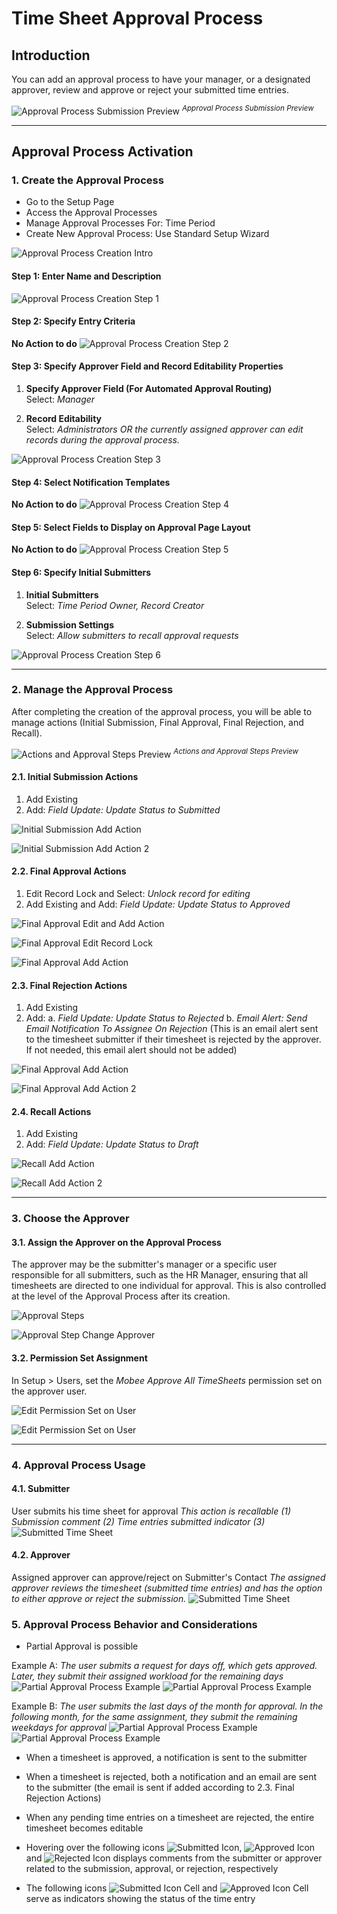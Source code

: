 # Time Sheet Approval Process

## Introduction

You can add an approval process to have your manager, or a designated approver, review and approve or reject your submitted time entries.

![Approval Process Submission Preview](images/approvalProcessImages/approvalProcessCreation/approvalProcessPreview.png "Approval Process Submission Preview")
<sup>*Approval Process Submission Preview*</sup>

---

## Approval Process Activation

### 1. Create the Approval Process

- Go to the Setup Page
- Access the Approval Processes
- Manage Approval Processes For: Time Period
- Create New Approval Process: Use Standard Setup Wizard

![Approval Process Creation Intro](images/approvalProcessImages/approvalProcessCreation/approvalProcessCreationIntro.png "Approval Process Creation Intro")

#### Step 1: Enter Name and Description

![Approval Process Creation Step 1](images/approvalProcessImages/approvalProcessCreation/approvalProcessCreationStep1.png "Approval Process Creation Step 1")

#### Step 2: Specify Entry Criteria

**No Action to do**
![Approval Process Creation Step 2](images/approvalProcessImages/approvalProcessCreation/approvalProcessCreationStep2.png "Approval Process Creation Step 2")

#### Step 3: Specify Approver Field and Record Editability Properties

1. **Specify Approver Field (For Automated Approval Routing)**  
   Select: *Manager*

2. **Record Editability**  
   Select: *Administrators OR the currently assigned approver can edit records during the approval process.*  

![Approval Process Creation Step 3](images/approvalProcessImages/approvalProcessCreation/approvalProcessCreationStep3.png "Approval Process Creation Step 3")

#### Step 4: Select Notification Templates

**No Action to do**
![Approval Process Creation Step 4](images/approvalProcessImages/approvalProcessCreation/approvalProcessCreationStep4.png "Approval Process Creation Step 4")

#### Step 5: Select Fields to Display on Approval Page Layout

**No Action to do**
![Approval Process Creation Step 5](images/approvalProcessImages/approvalProcessCreation/approvalProcessCreationStep5.png "Approval Process Creation Step 5")

#### Step 6: Specify Initial Submitters

1. **Initial Submitters**  
   Select: *Time Period Owner, Record Creator*

2. **Submission Settings**  
   Select: *Allow submitters to recall approval requests*  

![Approval Process Creation Step 6](images/approvalProcessImages/approvalProcessCreation/approvalProcessCreationStep6.png "Approval Process Creation Step 6")

---

### 2. Manage the Approval Process

After completing the creation of the approval process, you will be able to manage actions (Initial Submission, Final Approval, Final Rejection, and Recall).

![Actions and Approval Steps Preview](images/approvalProcessImages/approvalProcessManagement/actionsAndApprovalStepsPreview.png "Actions and Approval Steps Preview")
<sup>*Actions and Approval Steps Preview*</sup>

#### 2.1. Initial Submission Actions

1. Add Existing
2. Add: *Field Update: Update Status to Submitted*

![Initial Submission Add Action](images/approvalProcessImages/approvalProcessManagement/initialSubmissionAddAction.png "Initial Submission Add Action")

![Initial Submission Add Action 2](images/approvalProcessImages/approvalProcessManagement/initialSubmissionAddAction2.png "Initial Submission Add Action")

#### 2.2. Final Approval Actions

1. Edit Record Lock and Select: *Unlock record for editing*
2. Add Existing and Add: *Field Update: Update Status to Approved*

![Final Approval Edit and Add Action](images/approvalProcessImages/approvalProcessManagement/finalApprovalAddAction.png "Final Approval Edit and Add Action")

![Final Approval Edit Record Lock](images/approvalProcessImages/approvalProcessManagement/finalApprovalAddAction1.png "Final Approval Edit Record Lock")

![Final Approval Add Action](images/approvalProcessImages/approvalProcessManagement/finalApprovalAddAction2.png "Final Approval Add Action")

#### 2.3. Final Rejection Actions

1. Add Existing
2. Add: 
    a. *Field Update: Update Status to Rejected*
    b. *Email Alert: Send Email Notification To Assignee On Rejection* (This is an email alert sent to the timesheet submitter if their timesheet is rejected by the approver. If not needed, this email alert should not be added)

![Final Approval Add Action](images/approvalProcessImages/approvalProcessManagement/finalRejectionAddAction.png "Final Approval Add Action")

![Final Approval Add Action 2](images/approvalProcessImages/approvalProcessManagement/finalRejectionAddAction2.png "Final Approval Add Action")

#### 2.4. Recall Actions

1. Add Existing
2. Add: *Field Update: Update Status to Draft*

![Recall Add Action](images/approvalProcessImages/approvalProcessManagement/recallAddAction.png "Recall Add Action")

![Recall Add Action 2](images/approvalProcessImages/approvalProcessManagement/recallAddAction1.png "Recall Add Action")

---

### 3. Choose the Approver

#### 3.1. Assign the Approver on the Approval Process

The approver may be the submitter's manager or a specific user responsible for all submitters, such as the HR Manager, ensuring that all timesheets are directed to one individual for approval. This is also controlled at the level of the Approval Process after its creation.

![Approval Steps](images/approvalProcessImages/approvalProcessManagement/approvalStepsEdit.png "Approval Steps")

![Approval Step Change Approver](images/approvalProcessImages/approvalProcessManagement/approvalStepsEditStep3.png "Approval Step Change Approver")

#### 3.2. Permission Set Assignment

In Setup > Users, set the *Mobee Approve All TimeSheets* permission set on the approver user.

![Edit Permission Set on User](images/approvalProcessImages/approvalProcessManagement/editPermissionSetOnUser.png "Edit Permission Set on User")

![Edit Permission Set on User](images/approvalProcessImages/approvalProcessManagement/editPermissionSetOnUser2.png "Edit Permission Set on User")

---

### 4. Approval Process Usage

#### 4.1. Submitter
User submits his time sheet for approval
*This action is recallable (1)*
*Submission comment (2)*
*Time entries submitted indicator (3)*
![Submitted Time Sheet](images/approvalProcessImages/approvalProcessBehavior/submittedTimeSheet.png "Submitted Time Sheet")

#### 4.2. Approver
Assigned approver can approve/reject on Submitter's Contact
*The assigned approver reviews the timesheet (submitted time entries) and has the option to either approve or reject the submission.*
![Submitted Time Sheet](images/approvalProcessImages/approvalProcessBehavior/submittedTimeSheet2.png "Submitted Time Sheet")

### 5. Approval Process Behavior and Considerations

- Partial Approval is possible

Example A:
*The user submits a request for days off, which gets approved. Later, they submit their assigned workload for the remaining days*
![Partial Approval Process Example](images/approvalProcessImages/approvalProcessBehavior/partialApprovalExample1.png "Partial Approval Process Example")
![Partial Approval Process Example](images/approvalProcessImages/approvalProcessBehavior/partialApprovalExample2.png "Partial Approval Process Example")

Example B: 
*The user submits the last days of the month for approval. In the following month, for the same assignment, they submit the remaining weekdays for approval*
![Partial Approval Process Example](images/approvalProcessImages/approvalProcessBehavior/partialApprovalExample3.png "Partial Approval Process Example")
![Partial Approval Process Example](images/approvalProcessImages/approvalProcessBehavior/partialApprovalExample4.png "Partial Approval Process Example")

- When a timesheet is approved, a notification is sent to the submitter

- When a timesheet is rejected, both a notification and an email are sent to the submitter (the email is sent if added according to 2.3. Final Rejection Actions)

- When any pending time entries on a timesheet are rejected, the entire timesheet becomes editable

- Hovering over the following icons ![Submitted Icon](images/approvalProcessImages/approvalProcessBehavior/submittedIcon.png "Submitted Icon"), ![Approved Icon](images/approvalProcessImages/approvalProcessBehavior/approvedIcon.png "Approved Icon") and ![Rejected Icon](images/approvalProcessImages/approvalProcessBehavior/rejectedIcon.png "Rejected Icon") displays comments from the submitter or approver related to the submission, approval, or rejection, respectively

- The following icons ![Submitted Icon Cell](images/approvalProcessImages/approvalProcessBehavior/submittedIconCell.png "Submitted Icon Cell") and ![Approved Icon Cell](images/approvalProcessImages/approvalProcessBehavior/approvedIconCell.png "Approved Icon Cell") serve as indicators showing the status of the time entry